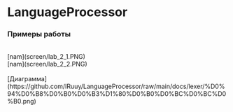 ﻿# LanguageProcessor

### Примеры работы
<br>
[nam](screen/lab_2_1.PNG)
<br/>
[nam](screen/lab_2_2.PNG)
<br/><br/>
[Диаграмма](https://github.com/IRuuy/LanguageProcessor/raw/main/docs/lexer/%D0%94%D0%B8%D0%B0%D0%B3%D1%80%D0%B0%D0%BC%D0%BC%D0%B0.png)
